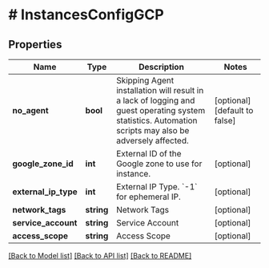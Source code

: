 # # InstancesConfigGCP

## Properties

Name | Type | Description | Notes
------------ | ------------- | ------------- | -------------
**no_agent** | **bool** | Skipping Agent installation will result in a lack of logging and guest operating system statistics. Automation scripts may also be adversely affected. | [optional] [default to false]
**google_zone_id** | **int** | External ID of the Google zone to use for instance. | [optional]
**external_ip_type** | **int** | External IP Type.  &#x60;-1&#x60; for ephemeral IP. | [optional]
**network_tags** | **string** | Network Tags | [optional]
**service_account** | **string** | Service Account | [optional]
**access_scope** | **string** | Access Scope | [optional]

[[Back to Model list]](../../README.md#models) [[Back to API list]](../../README.md#endpoints) [[Back to README]](../../README.md)

